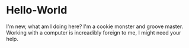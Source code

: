 # Hello-World
I'm new, what am I doing here?
I'm a cookie monster and groove master.  Working with a computer is increadibly foreign to me, I might need your help.
